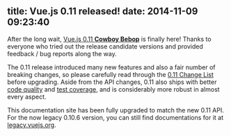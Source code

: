 title: Vue.js 0.11 released!
date: 2014-11-09 09:23:40
---

After the long wait, [Vue.js 0.11 **Cowboy Bebop**](https://github.com/yyx990803/vue/releases/tag/0.11.0) is finally here! Thanks to everyone who tried out the release candidate versions and provided feedback / bug reports along the way.

<!-- more -->

The 0.11 release introduced many new features and also a fair number of breaking changes, so please carefully read through the [0.11 Change List](https://github.com/yyx990803/vue/blob/master/changes.md) before upgrading. Aside from the API changes, 0.11 also ships with better [code quality](https://codeclimate.com/github/yyx990803/vue) and [test coverage](https://coveralls.io/r/yyx990803/vue), and is considerably more robust in almost every aspect.

This documentation site has been fully upgraded to match the new 0.11 API. For the now legacy 0.10.6 version, you can still find documentations for it at [legacy.vuejs.org](http://legacy.vuejs.org).